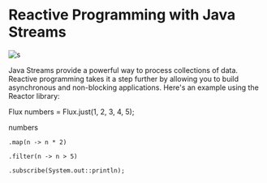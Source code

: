 # Reactive Programming with Java Streams

![s](https://github.com/PraveenNanda124/Technical-blogs/assets/116082827/b97f5aaf-ea5f-406e-b2ba-69aada8a1403)


Java Streams provide a powerful way to process collections of data. Reactive programming takes it a step further by allowing you to build asynchronous and non-blocking applications. Here's an example using the Reactor library:



Flux<Integer> numbers = Flux.just(1, 2, 3, 4, 5);

numbers

    .map(n -> n * 2)

    .filter(n -> n > 5)

    .subscribe(System.out::println);
